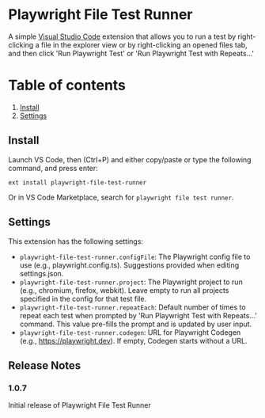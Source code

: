 # Playwright File Test Runner

A simple [Visual Studio Code](https://code.visualstudio.com/) extension that allows you to run a test by right-clicking a file in the explorer view or by right-clicking an opened files tab, and then click 'Run Playwright Test' or 'Run Playwright Test with Repeats...'

# Table of contents

1. [Install](#install)
2. [Settings](#settings)

## Install

Launch VS Code, then (Ctrl+P) and either copy/paste or type the following command, and press enter:

```
ext install playwright-file-test-runner
```

Or in VS Code Marketplace, search for `playwright file test runner`.

## Settings

This extension has the following settings:

- `playwright-file-test-runner.configFile`: The Playwright config file to use (e.g., playwright.config.ts). Suggestions provided when editing settings.json.
- `playwright-file-test-runner.project`: The Playwright project to run (e.g., chromium, firefox, webkit). Leave empty to run all projects specified in the config for that test file.
- `playwright-file-test-runner.repeatEach`: Default number of times to repeat each test when prompted by 'Run Playwright Test with Repeats...' command. This value pre-fills the prompt and is updated by user input.
- `playwright-file-test-runner.codegen`: URL for Playwright Codegen (e.g., https://playwright.dev). If empty, Codegen starts without a URL.

## Release Notes

### 1.0.7

Initial release of Playwright File Test Runner
